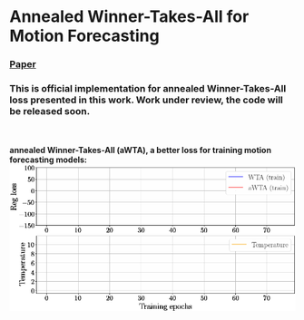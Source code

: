 # Annealed Winner-Takes-All for Motion Forecasting 
### [Paper](https://arxiv.org/abs/2409.11172)

### This is official implementation for annealed Winner-Takes-All loss presented in this work. Work under review, the code will be released soon.

<br /><br />
**annealed Winner-Takes-All (aWTA), a better loss for training motion forecasting models:** <br />
![](https://github.com/valeoai/MF_aWTA/blob/main/reg_loss_with_temp.gif)

